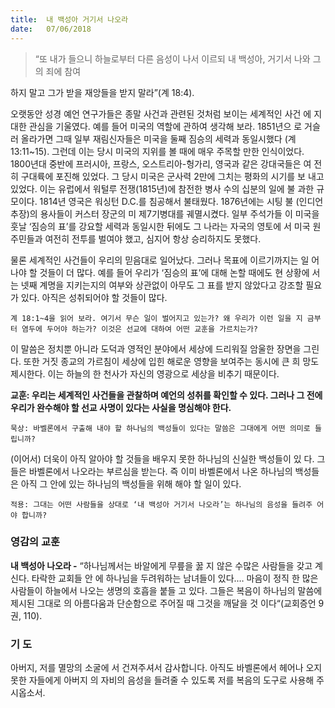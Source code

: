 ```yaml
---
title:  내 백성아 거기서 나오라
date:   07/06/2018
---
```


> <p></p>
> “또 내가 들으니 하늘로부터 다른 음성이 나서 이르되 내 백성아, 거기서 나와 그의 죄에 참여
하지 말고 그가 받을 재앙들을 받지 말라”(계 18:4).

오랫동안 성경 예언 연구가들은 종말 사건과 관련된 것처럼 보이는 세계적인 사건
에 지대한 관심을 기울였다. 예를 들어 미국의 역할에 관하여 생각해 보라. 1851년으
로 거슬러 올라가면 그때 일부 재림신자들은 미국을 둘째 짐승의 세력과 동일시했다
(계 13:11~15). 그런데 이는 당시 미국의 지위를 볼 때에 매우 주목할 만한 인식이었다.
1800년대 중반에 프러시아, 프랑스, 오스트리아-헝가리, 영국과 같은 강대국들은 여
전히 구대륙에 포진해 있었다. 그 당시 미국은 군사력 2만에 그치는 평화의 시기를 보
내고 있었다. 이는 유럽에서 워털루 전쟁(1815년)에 참전한 병사 수의 십분의 일에 불
과한 규모이다. 1814년 영국은 워싱턴 D.C.를 침공해서 불태웠다. 1876년에는 시팅 불
(인디언 추장)의 용사들이 커스터 장군의 미 제7기병대를 궤멸시켰다. 일부 주석가들
이 미국을 훗날 ‘짐승의 표’를 강요할 세력과 동일시한 뒤에도 그 나라는 자국의 영토에
서 미국 원주민들과 여전히 전투를 벌여야 했고, 심지어 항상 승리하지도 못했다.

물론 세계적인 사건들이 우리의 믿음대로 일어났다. 그러나 목표에 이르기까지는 일
어나야 할 것들이 더 많다. 예를 들어 우리가 ‘짐승의 표’에 대해 논할 때에도 현 상황에
서는 넷째 계명을 지키는지의 여부와 상관없이 아무도 그 표를 받지 않았다고 강조할
필요가 있다. 아직은 성취되어야 할 것들이 많다.

`계 18:1~4을 읽어 보라. 여기서 무슨 일이 벌어지고 있는가? 왜 우리가 이런 일을 지
금부터 염두에 두어야 하는가? 이것은 선교에 대하여 어떤 교훈을 가르치는가?`

이 말씀은 정치뿐 아니라 도덕과 영적인 분야에서 세상에 드리워질 암울한 장면을
그린다. 또한 거짓 종교의 가르침이 세상에 입힌 해로운 영향을 보여주는 동시에 큰 희
망도 제시한다. 이는 하늘의 한 천사가 자신의 영광으로 세상을 비추기 때문이다.

**교훈: 우리는 세계적인 사건들을 관찰하며 예언의 성취를 확인할 수 있다. 그러나
그 전에 우리가 완수해야 할 선교 사명이 있다는 사실을 명심해야 한다.**

`묵상: 바벨론에서 구출해 내야 할 하나님의 백성들이 있다는 말씀은 그대에게 어떤 의미로
 들립니까?`
 
 (이어서) 더욱이 아직 알아야 할 것들을 배우지 못한 하나님의 신실한 백성들이 있
 다. 그들은 바벨론에서 나오라는 부르심을 받는다. 즉 이미 바벨론에서 나온 하나님의
 백성들은 아직 그 안에 있는 하나님의 백성들을 위해 해야 할 일이 있다.
 
`적용: 그대는 어떤 사람들을 상대로 ‘내 백성아 거기서 나오라’는 하나님의 음성을 들려주
     어야 합니까?`

### 영감의 교훈

**내 백성아 나오라 -** “하나님께서는 바알에게 무릎을 꿇
지 않은 수많은 사람들을 갖고 계신다. 타락한 교회들 안
에 하나님을 두려워하는 남녀들이 있다.… 마음이 정직
한 많은 사람들이 하늘에서 나오는 생명의 호흡을 붙들
고 있다. 그들은 복음이 하나님의 말씀에 제시된 그대로
의 아름다움과 단순함으로 주어질 때 그것을 깨달을 것
이다“(교회증언 9권, 110).

### 기 도

아버지, 저를 멸망의 소굴에
서 건져주셔서 감사합니다.
아직도 바벨론에서 헤어나
오지 못한 자들에게 아버지
의 자비의 음성을 들려줄 수
있도록 저를 복음의 도구로
사용해 주시옵소서.